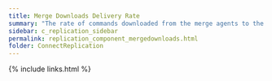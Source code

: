 ```yaml
---
title: Merge Downloads Delivery Rate
summary: "The rate of commands downloaded from the merge agents to the subscribers. This rate includes all updates, inserts and deletes."
sidebar: c_replication_sidebar
permalink: replication_component_mergedownloads.html
folder: ConnectReplication
---
```



{% include links.html %}
